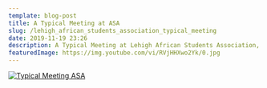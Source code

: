 ```yaml
---
template: blog-post
title: A Typical Meeting at ASA
slug: /lehigh_african_students_association_typical_meeting
date: 2019-11-19 23:26
description: A Typical Meeting at Lehigh African Students Association, Lehigh ASA
featuredImage: https://img.youtube.com/vi/RVjHHXwo2Yk/0.jpg
---
```

[![Typical Meeting ASA](https://img.youtube.com/vi/RVjHHXwo2Yk/0.jpg)](https://www.youtube.com/watch?v=RVjHHXwo2Yk)